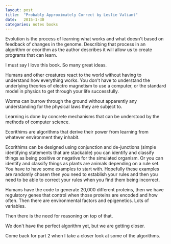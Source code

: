 ```yaml
---
layout: post
title:  "Probably Approximately Correct by Leslie Valiant"
date:   2015-1-30
categories: notes books
---
```


Evolution is the process of learning what works and what doesn't based on feedback of changes in the genome. Describing that process in an algorithm or ecorithm as the author describes it will allow us to create programs that can learn.

<span class="more"></span>

I must say I love this book.  So many great ideas. 

Humans and other creatures react to the world without having to understand how everything works.  You don't have to understand the underlying theories of electro magnetism to use a computer, or the standard model in physics to get through your life successfully.

Worms can burrow through the ground without apparently any understanding for the physical laws they are subject to. 

Learning is done by concrete mechanisms that can be understood by the methods of computer science.

Ecorithims are algorithms that derive their power from learning from whatever environment they inhabit.


Ecorithims can be designed using conjunction and de-junctions (simple identifying statements that are stackable) you can identify and classify things as being positive or negative for the simulated organism.  Or you can identify and classify things as plants are animals depending on a rule set.  You have to have some examples to start with.  Hopefully these examples are randomly chosen then you need to establish your rules and then you need to be able to correct your rules when you find them being incorrect.

Humans have the code to generate 20,000 different proteins, then we have regulatory genes that control when those proteins are encoded and how often. Then there are environmental factors and epigenetics.  Lots of variables. 

Then there is the need for reasoning on top of that.

We don't have the perfect algorithm yet, but we are getting closer.

Come back for part 2 when I take a closer look at some of the algorithms.



